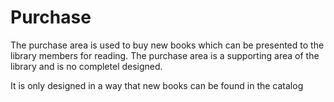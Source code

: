 # Purchase

The purchase area is used to buy new books which can be presented to the library members for reading. The purchase area is a supporting area of the library and is no completel designed.

It is only designed in a way that new books can be found in the catalog